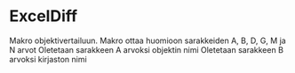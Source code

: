 # ExcelDiff
Makro objektivertailuun.
Makro ottaa huomioon sarakkeiden A, B, D, G, M ja N arvot
Oletetaan sarakkeen A arvoksi objektin nimi
Oletetaan sarakkeen B arvoksi kirjaston nimi